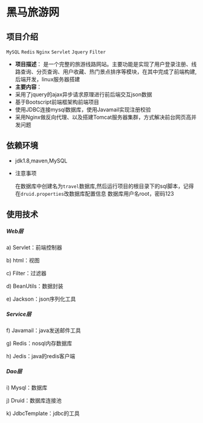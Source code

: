 # 黑马旅游网

## 项目介绍

`MySQL` `Redis` `Nginx` `Servlet` `Jquery` `Filter` 

- **项目描述**：
	是一个完整的旅游线路网站。主要功能是实现了用户登录注册、线路查询、分页查询、用户收藏、热门景点排序等模块，在其中完成了前端构建,后端开发，linux服务器搭建
- **主要内容**：
- 采用了jquery的ajax异步请求原理进行前后端交互json数据
- 基于Bootscript前端框架构前端项目
- 使用JDBC连接mysql数据库，使用Javamail实现注册校验
 - 采用Nginx做反向代理、以及搭建Tomcat服务器集群，方式解决前台网页高并发问题

## 依赖环境

  - jdk1.8,maven,MySQL
  - 注意事项

    在数据库中创建名为`travel`数据库,然后运行项目的根目录下的sql脚本，记得在`druid.properties`改数据库配置信息
    数据库用户名root，密码123

## 使用技术

#####  Web层

a)     Servlet：前端控制器

b)    html：视图

c)     Filter：过滤器

d)    BeanUtils：数据封装

e)     Jackson：json序列化工具

#####  Service层

f)     Javamail：java发送邮件工具

g)     Redis：nosql内存数据库

h)    Jedis：java的redis客户端

#####  Dao层

i)      Mysql：数据库

j)     Druid：数据库连接池

k)     JdbcTemplate：jdbc的工具
